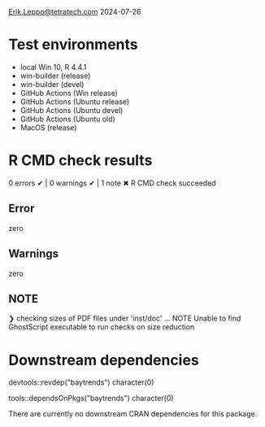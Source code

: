 Erik.Leppo@tetratech.com
2024-07-26

# Test environments
* local Win 10, R 4.4.1
* win-builder (release)
* win-builder (devel)
* GitHub Actions (Win release)
* GitHub Actions (Ubuntu release)
* GitHub Actions (Ubuntu devel)
* GitHub Actions (Ubuntu old)
* MacOS (release)

# R CMD check results

0 errors ✔ | 0 warnings ✔ | 1 note ✖
R CMD check succeeded

## Error
zero

## Warnings
zero

## NOTE
❯ checking sizes of PDF files under 'inst/doc' ... NOTE
  Unable to find GhostScript executable to run checks on size reduction

# Downstream dependencies

devtools::revdep("baytrends")
character(0)

tools::dependsOnPkgs("baytrends")
character(0)

There are currently no downstream CRAN dependencies for this package.
